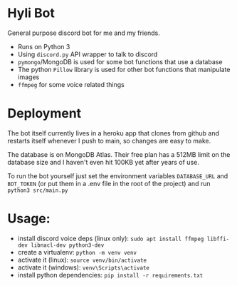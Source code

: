 # Hyli Bot

General purpose discord bot for me and my friends.

- Runs on Python 3
- Using `discord.py` API wrapper to talk to discord
- `pymongo`/MongoDB is used for some bot functions that use a database
- The python `Pillow` library is used for other bot functions that manipulate images
- `ffmpeg` for some voice related things

# Deployment

The bot itself currently lives in a heroku app that clones from github and restarts itself whenever I push to main, so changes are easy to make.

The database is on MongoDB Atlas. Their free plan has a 512MB limit on the database size and I haven't even hit 100KB yet after years of use.

To run the bot yourself just set the environment variables `DATABASE_URL` and `BOT_TOKEN` (or put them in a .env file in the root of the project) and run `python3 src/main.py`

# Usage:

- install discord voice deps (linux only): `sudo apt install ffmpeg libffi-dev libnacl-dev python3-dev`
- create a virtualenv: `python -m venv venv`
- activate it (linux): `source venv/bin/activate`
- activate it (windows): `venv\Scripts\activate`
- install python dependencies: `pip install -r requirements.txt`